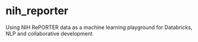 # nih_reporter
Using NIH RePORTER data as a machine learning playground for Databricks, NLP and collaborative development
